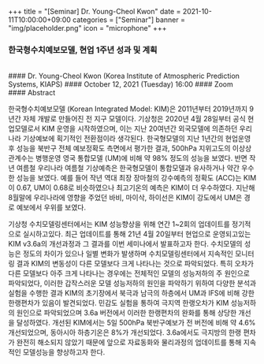 ﻿+++
title = "[Seminar] Dr. Young-Cheol Kwon"
date = 2021-10-11T10:00:00+09:00
categories = ["Seminar"]
banner = "img/placeholder.png"
icon = "microphone"
+++
### 한국형수치예보모델, 현업 1주년 성과 및 계획
<br>
#### Dr. Young-Cheol Kwon (Korea Institute of Atmospheric Prediction Systems, KIAPS)
#### October 12, 2021 (Tuesday) 16:00
#### Zoom
<br>
#### Abstract

한국형수치예보모델 (Korean Integrated Model: KIM)은 2011년부터 2019년까지 9년간 자체 개발로 만들어진 전 지구 모델이다. 기상청은 2020년 4월 28일부터 공식 현업모델로서 KIM 운영을 시작하였으며, 이는 지난 20여년간 외국모델에 의존하던 우리나라 기상예보에 획기적인 전환점이라 생각된다. 한국형모델의 지난 1년간의 현업운영 후 성능을 북반구 전체 예보정확도 측면에서 평가한 결과, 500hPa 지위고도의 이상상관계수는 병행운영 영국 통합모델 (UM)에 비해 약 98% 정도의 성능을 보였다. 반면 작년 여름철 우리나라 여름철 기상예측은 한국형모델이 통합모델과 유사하거나 약간 우수한 성능을 보였다. 예를 들어 작년 역대 최장 장마철의 강수예측의 정확도 (ACC)는 KIM이 0.67, UM이 0.68로 비슷하였으나 최고기온의 예측은 KIM이 더 우수하였다. 지난해 8월말에 우리나라에 영향을 주었던 바비, 마이삭, 하이선은 KIM이 강도에서 UM은 경로 예보에서 우위를 보였다.

기상청 수치모델링센터에서는 KIM 성능향상을 위해 연간 1~2회의 업데이트를 정기적으로 실시하고있다. 최근 업데이트를 통해 21년 4월 20일부터 현업으로 운영되고있는 KIM v3.6a의 개선과정과 그 결과를 이번 세미나에서 발표하고자 한다. 수치모델의 성능은 정도의 차이가 있으나 일별 변화가 발생하며 수치모델링센터에서 지속적인 모니터링 결과 KIM의 변동성이 다른 모델보다 크게 나타나는 것으로 파악되었다. 특히 오차가 다른 모델보다 아주 크게 나타나는 경우에는 전체적인 모델의 성능저하의 주 원인으로 파악되었다, 이러한 갑작스러운 모델 성능저하의 원인을 파악하기 위하여 다양한 분석과 실험을 수행한 결과 KIM의 초기장에서 북극과 남극의 하층에서 UM과 IFS에 비해 강한 한랭편차가 있음이 발견되었다. 민감도 실험을 통하여 극지역 한랭오차가 KIM 성능저하의 원인으로 파악되었으며 3.6a 버전에서 이러한 한랭편차의 완화를 통해 상당한 개선을 달성하였다. 개선된 KIM에서는 5일 500hPa 북반구예보가 전 버전에 비해 약 4.6% 개선되었으며, 동아시아 하층기온은 8%가 개선되었다. 3.6a에서도 극지방의 한랭 편차가 완전히 해소되지 않았기 때문에 앞으로 자료동화와 물리과정의 업데이트를 통해 지속적인 모델성능을 향상하고자 한다.
